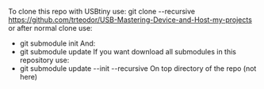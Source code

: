 To clone this repo with USBtiny use:
git clone --recursive https://github.com/trteodor/USB-Mastering-Device-and-Host-my-projects
or after normal clone use:
* git submodule init
And:
* git submodule update
If you want download all submodules in this repository use:
* git submodule update --init --recursive
On top directory of the repo (not here)